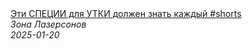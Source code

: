 <!--2025-01-20 09:00:06-->
<div class="yb">
  <a class="nodecor" href="/posts.html?eda/eti_specii_dlya_utki_doljen_znat_kajdyj_shorts">
    <img class="preview" data-videoid="3QgcuVduXNk" src="https://i4.ytimg.com/vi/3QgcuVduXNk/hqdefault.jpg" align="middle" alt="">
  </a>
  <div class="inlbl text">
    <a class="nodecor" href="/posts.html?eda/eti_specii_dlya_utki_doljen_znat_kajdyj_shorts">Эти СПЕЦИИ для УТКИ должен знать каждый #shorts</a><br>
    <i class="smaller2">Зона Лазерсoнов</i><br>
    <i class="smaller3">2025-01-20</i>
  </div>
</div>
